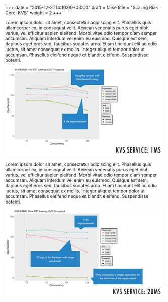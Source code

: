 +++
date = "2015-12-2T14:10:00+03:00"
draft = false
title = "Scaling Riak Core: KVS"
weight = 2
+++

Lorem ipsum dolor sit amet, consectetur adipiscing elit. Phasellus quis ullamcorper ex, in consequat velit. Aenean venenatis purus eget nibh varius, vel efficitur sapien eleifend. Morbi vitae odio tempor diam semper accumsan. Aliquam interdum vel enim eu euismod. Quisque est sem, dapibus eget eros sed, faucibus sodales urna. Etiam tincidunt elit ac odio luctus, sit amet consequat ex mollis. Integer aliquet tempor dolor ut accumsan. Phasellus eleifend neque et blandit eleifend. Suspendisse potenti.

<img src="img/kvs-1ms.JPG" alt="KVS: 1ms" class="graph" />

Lorem ipsum dolor sit amet, consectetur adipiscing elit. Phasellus quis ullamcorper ex, in consequat velit. Aenean venenatis purus eget nibh varius, vel efficitur sapien eleifend. Morbi vitae odio tempor diam semper accumsan. Aliquam interdum vel enim eu euismod. Quisque est sem, dapibus eget eros sed, faucibus sodales urna. Etiam tincidunt elit ac odio luctus, sit amet consequat ex mollis. Integer aliquet tempor dolor ut accumsan. Phasellus eleifend neque et blandit eleifend. Suspendisse potenti.

<img src="img/kvs-20ms.JPG" alt="KVS: 20ms" class="graph" />